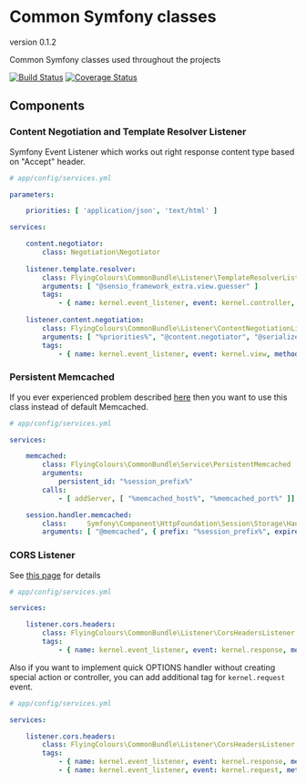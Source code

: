 # Common Symfony classes

version 0.1.2
 
Common Symfony classes used throughout the projects

[![Build Status](https://travis-ci.org/FlyingColours/common-bundle.svg?branch=develop)](https://travis-ci.org/FlyingColours/common-bundle)
[![Coverage Status](https://coveralls.io/repos/github/FlyingColours/common-bundle/badge.svg?branch=develop)](https://coveralls.io/github/FlyingColours/common-bundle?branch=develop)

## Components

### Content Negotiation and Template Resolver Listener

Symfony Event Listener which works out right response content type based on "Accept" header.

```yml
# app/config/services.yml

parameters:

    priorities: [ 'application/json', 'text/html' ]

services:

    content.negotiator:
        class: Negotiation\Negotiator
        
    listener.template.resolver:
        class: FlyingColours\CommonBundle\Listener\TemplateResolverListener
        arguments: [ "@sensio_framework_extra.view.guesser" ]
        tags:
            - { name: kernel.event_listener, event: kernel.controller, method: onKernelController }
    
    listener.content.negotiation:
        class: FlyingColours\CommonBundle\Listener\ContentNegotiationListener
        arguments: [ "%priorities%", "@content.negotiator", "@serializer", "@templating" ]
        tags:
            - { name: kernel.event_listener, event: kernel.view, method: onKernelView }

```

### Persistent Memcached

If you ever experienced problem described [here](https://gist.github.com/K-Phoen/4327229#gistcomment-1297369)
then you want to use this class instead of default Memcached.

```yml
# app/config/services.yml

services:

    memcached:
        class: FlyingColours\CommonBundle\Service\PersistentMemcached
        arguments:
            persistent_id: "%session_prefix%"
        calls:
            - [ addServer, [ "%memcached_host%", "%memcached_port%" ]]

    session.handler.memcached:
        class:     Symfony\Component\HttpFoundation\Session\Storage\Handler\MemcachedSessionHandler
        arguments: [ "@memcached", { prefix: "%session_prefix%", expiretime: "%session_expire%" }]
```

### CORS Listener

See [this page](https://developer.mozilla.org/en-US/docs/Web/HTTP/Access_control_CORS) for details

```yml
# app/config/services.yml

services:

    listener.cors.headers:
        class: FlyingColours\CommonBundle\Listener\CorsHeadersListener
        tags:
            - { name: kernel.event_listener, event: kernel.response, method: onKernelResponse }

```

Also if you want to implement quick OPTIONS handler without creating special action or controller,
you can add additional tag for `kernel.request` event.

```yml
# app/config/services.yml

services:

    listener.cors.headers:
        class: FlyingColours\CommonBundle\Listener\CorsHeadersListener
        tags:
            - { name: kernel.event_listener, event: kernel.response, method: onKernelResponse }
            - { name: kernel.event_listener, event: kernel.request, method: onKernelRequest }

```